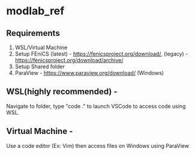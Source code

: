 # modlab_ref

## Requirements
1. WSL/Virtual Machine
2. Setup FEniCS (latest) - https://fenicsproject.org/download/, (legacy) - https://fenicsproject.org/download/archive/
3. Setup Shared folder
4. ParaView - https://www.paraview.org/download/ (Windows)

## WSL(highly recommended) - 
Navigate to folder, type "code ." to launch VSCode to access code using WSL.

## Virtual Machine - 
Use a code editor (Ex: Vim) then access files on Windows using ParaView


